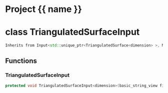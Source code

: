<script setup>
import {useRoute} from 'vitepress'
const {path} = useRoute()
const tokens = path.split('/')
const words = tokens[2].split('-');
for (let i = 0; i < words.length; i++) {
    words[i] = words[i].charAt(0).toUpperCase() + words[i].slice(1);
    words[i] = words[i].replace('geode', 'Geode')
}
const name = words.join('-');
</script>
# Project {{ name }}

# class TriangulatedSurfaceInput


```cpp
Inherits from Input<std::unique_ptr<TriangulatedSurface<dimension> >, MeshImpl>
```



## Functions

### TriangulatedSurfaceInput

```cpp
protected void TriangulatedSurfaceInput<dimension>(basic_string_view filename)
```




